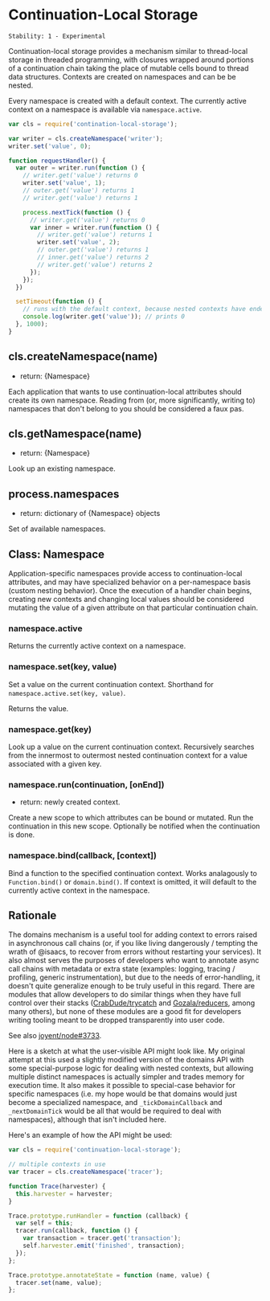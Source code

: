 # Continuation-Local Storage

    Stability: 1 - Experimental

Continuation-local storage provides a mechanism similar to thread-local storage
in threaded programming, with closures wrapped around portions of a
continuation chain taking the place of mutable cells bound to thread data
structures. Contexts are created on namespaces and can be be nested.

Every namespace is created with a default context. The currently active
context on a namespace is available via `namespace.active`.

```javascript
var cls = require('contination-local-storage');

var writer = cls.createNamespace('writer');
writer.set('value', 0);

function requestHandler() {
  var outer = writer.run(function () {
    // writer.get('value') returns 0
    writer.set('value', 1);
    // outer.get('value') returns 1
    // writer.get('value') returns 1

    process.nextTick(function () {
      // writer.get('value') returns 0
      var inner = writer.run(function () {
        // writer.get('value') returns 1
        writer.set('value', 2);
        // outer.get('value') returns 1
        // inner.get('value') returns 2
        // writer.get('value') returns 2
      });
    });
  })

  setTimeout(function () {
    // runs with the default context, because nested contexts have ended
    console.log(writer.get('value')); // prints 0
  }, 1000);
}
```

## cls.createNamespace(name)

* return: {Namespace}

Each application that wants to use continuation-local attributes should create
its own namespace. Reading from (or, more significantly, writing to) namespaces
that don't belong to you should be considered a faux pas.

## cls.getNamespace(name)

* return: {Namespace}

Look up an existing namespace.

## process.namespaces

* return: dictionary of {Namespace} objects

Set of available namespaces.

## Class: Namespace

Application-specific namespaces provide access to continuation-local
attributes, and may have specialized behavior on a per-namespace basis (custom
nesting behavior). Once the execution of a handler chain begins, creating new
contexts and changing local values should be considered mutating the value of a
given attribute on that particular continuation chain.

### namespace.active

Returns the currently active context on a namespace.

### namespace.set(key, value)

Set a value on the current continuation context. Shorthand for
`namespace.active.set(key, value)`.

Returns the value.

### namespace.get(key)

Look up a value on the current continuation context. Recursively searches from
the innermost to outermost nested continuation context for a value associated
with a given key.

### namespace.run(continuation, [onEnd])

* return: newly created context.

Create a new scope to which attributes can be bound or mutated.  Run the
continuation in this new scope.  Optionally be notified when the continuation is
done.

### namespace.bind(callback, [context])

Bind a function to the specified continuation context. Works analagously to
`Function.bind()` or `domain.bind()`.  If context is omitted, it will default to
the currently active context in the namespace.

## Rationale

The domains mechanism is a useful tool for adding context to errors
raised in asynchronous call chains (or, if you like living dangerously /
tempting the wrath of @isaacs, to recover from errors without restarting
your services). It also almost serves the purposes of developers
who want to annotate async call chains with metadata or extra state
(examples: logging, tracing / profiling, generic instrumentation),
but due to the needs of error-handling, it doesn't quite generalize
enough to be truly useful in this regard. There are modules that allow
developers to do similar things when they have full control over their
stacks ([CrabDude/trycatch](https://github.com/CrabDude/trycatch) and
[Gozala/reducers](https://github.com/Gozala/reducers), among many
others), but none of these modules are a good fit for developers writing
tooling meant to be dropped transparently into user code.

See also [joyent/node#3733](https://github.com/joyent/issues/3733).

Here is a sketch at what the user-visible API might look like. My
original attempt at this used a slightly modified version of the domains
API with some special-purpose logic for dealing with nested contexts,
but allowing multiple distinct namespaces is actually simpler and trades
memory for execution time. It also makes it possible to special-case
behavior for specific namespaces (i.e. my hope would be that domains
would just become a specialized namespace, and `_tickDomainCallback`
and `_nextDomainTick` would be all that would be required to deal with
namespaces), although that isn't included here.

Here's an example of how the API might be used:

```javascript
var cls = require('continuation-local-storage');

// multiple contexts in use
var tracer = cls.createNamespace('tracer');

function Trace(harvester) {
  this.harvester = harvester;
}

Trace.prototype.runHandler = function (callback) {
  var self = this;
  tracer.run(callback, function () {
    var transaction = tracer.get('transaction');
    self.harvester.emit('finished', transaction);
  });
};

Trace.prototype.annotateState = function (name, value) {
  tracer.set(name, value);
};
```
